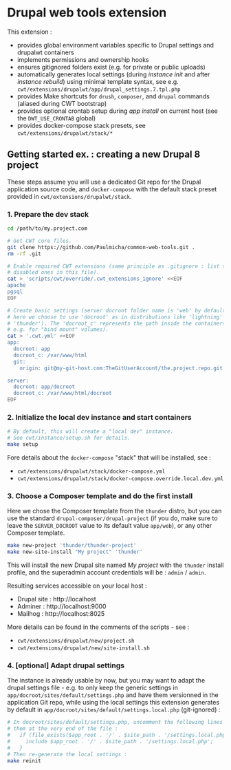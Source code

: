 # Drupal web tools extension

This extension :

- provides global environment variables specific to Drupal settings and drupalwt containers
- implements permissions and ownership hooks
- ensures gitignored folders exist (e.g. for private or public uploads)
- automatically generates local settings (during *instance init* and after *instance rebuild*) using minimal template syntax, see e.g. `cwt/extensions/drupalwt/app/drupal_settings.7.tpl.php`
- provides Make shortcuts for `drush`, `composer`, and `drupal` commands (aliased during CWT bootstrap)
- provides optional crontab setup during *app install* on current host (see the `DWT_USE_CRONTAB` global)
- provides docker-compose stack presets, see `cwt/extensions/drupalwt/stack/*`

## Getting started ex. : creating a new Drupal 8 project

These steps assume you will use a dedicated Git repo for the Drupal application source code, and `docker-compose` with the default stack preset provided in `cwt/extensions/drupalwt/stack`.

### 1. Prepare the dev stack

```sh
cd /path/to/my.project.com

# Get CWT core files.
git clone https://github.com/Paulmicha/common-web-tools.git .
rm -rf .git

# Enable required CWT extensions (same principle as .gitignore : list the
# disabled ones in this file).
cat > 'scripts/cwt/override/.cwt_extensions_ignore' <<EOF
apache
pgsql
EOF

# Create basic settings (server docroot folder name is 'web' by default, but
# here we choose to use 'docroot' as in distributions like 'lightning' and
# 'thunder'). The 'docroot_c' represents the path inside the containers (used
# e.g. for "bind mount" volumes).
cat > '.cwt.yml' <<EOF
app:
  docroot: app
  docroot_c: /var/www/html
  git:
    origin: git@my-git-host.com:TheGitUserAccount/the.project.repo.git

server:
  docroot: app/docroot
  docroot_c: /var/www/html/docroot
EOF
```

### 2. Initialize the local dev instance and start containers

```sh
# By default, this will create a "local dev" instance.
# See cwt/instance/setup.sh for details.
make setup
```

Fore details about the `docker-compose` "stack" that will be installed, see :

- `cwt/extensions/drupalwt/stack/docker-compose.yml`
- `cwt/extensions/drupalwt/stack/docker-compose.override.local.dev.yml`

### 3. Choose a Composer template and do the first install

Here we chose the Composer template from the `thunder` distro, but you can use
the standard `drupal-composer/drupal-project` (if you do, make sure to leave the
`SERVER_DOCROOT` value to its default value `app/web`), or any other Composer
template.

```sh
make new-project 'thunder/thunder-project'
make new-site-install "My project" 'thunder'
```

This will install the new Drupal site named *My project* with the `thunder`
install profile, and the superadmin account credentials will be : `admin` / `admin`.

Resulting services accessible on your local host :

- Drupal site : http://localhost
- Adminer : http://localhost:9000
- Mailhog : http://localhost:8025

More details can be found in the comments of the scripts - see :

- `cwt/extensions/drupalwt/new/project.sh`
- `cwt/extensions/drupalwt/new/site-install.sh`

### 4. [optional] Adapt drupal settings

The instance is already usable by now, but you may want to adapt the drupal settings file - e.g. to only keep the generic settings in `app/docroot/sites/default/settings.php` and have them versionned in the application Git repo, while using the local settings this extension generates by default in `app/docroot/sites/default/settings.local.php` (git-ignored) :

```sh
# In docroot/sites/default/settings.php, uncomment the following lines and put
# them at the very end of the file :
#   if (file_exists($app_root . '/' . $site_path . '/settings.local.php')) {
#     include $app_root . '/' . $site_path . '/settings.local.php';
#   }
# Then re-generate the local settings :
make reinit
```
